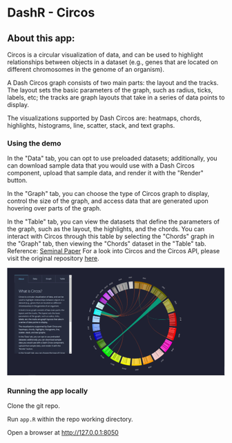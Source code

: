 # DashR - Circos

## About this app:

Circos is a circular visualization of data, and can be used to highlight relationships between objects in a dataset (e.g., genes that are located on different chromosomes in the genome of an organism).

A Dash Circos graph consists of two main parts: the layout and the tracks. The layout sets the basic parameters of the graph, such as radius, ticks, labels, etc; the tracks are graph layouts that take in a series of data points to display.

The visualizations supported by Dash Circos are: heatmaps, chords, highlights, histograms, line, scatter, stack, and text graphs.

### Using the demo

In the "Data" tab, you can opt to use preloaded datasets; additionally, you can download sample data that you would use with a Dash Circos component, upload that sample data, and render it with the "Render" button.

In the "Graph" tab, you can choose the type of Circos graph to display, control the size of the graph, and access data that are generated upon hovering over parts of the graph.

In the "Table" tab, you can view the datasets that define the parameters of the graph, such as the layout, the highlights, and the chords. You can interact with Circos through this table by selecting the "Chords" graph in the "Graph" tab, then viewing the "Chords" dataset in the "Table" tab.
Reference: [Seminal Paper](http://www.doi.org/10.1101/gr.092759.109)
For a look into Circos and the Circos API, please visit the original repository [here](https://github.com/nicgirault/circosJS).

![screenshot](assets/dashr-circos-screenshot.png)

### Running the app locally

Clone the git repo.

Run `app.R` within the repo working directory.

Open a browser at http://127.0.0.1:8050
